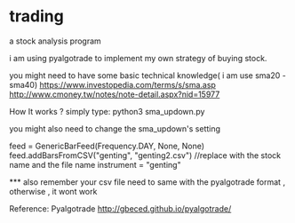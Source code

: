 # trading 
a stock analysis program

i am using pyalgotrade to implement my own strategy of buying stock.

you might need to have some basic technical knowledge( i am use sma20 - sma40)
https://www.investopedia.com/terms/s/sma.asp
http://www.cmoney.tw/notes/note-detail.aspx?nid=15977



How It works ?
simply type:
python3 sma_updown.py

you might also need to change the sma_updown's setting

feed = GenericBarFeed(Frequency.DAY, None, None)
feed.addBarsFromCSV("genting", "genting2.csv")   //replace with the stock name and the file name
instrument = "genting"

*** also remember your csv file need to same with the pyalgotrade format , otherwise , it wont work


Reference:
Pyalgotrade
http://gbeced.github.io/pyalgotrade/
